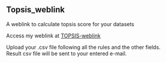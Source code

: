 ## Topsis_weblink
A weblink to calculate topsis score for your datasets



Access my weblink at 
<a href="http://ankita1007.pythonanywhere.com/" target="_blank">TOPSIS-weblink</a>


Upload your .csv file following all the rules and the other fields. <br>
Result csv file will be sent to your entered e-mail.





